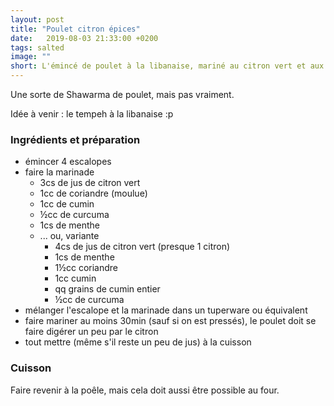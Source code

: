 ```yaml
---
layout: post
title: "Poulet citron épices"
date:   2019-08-03 21:33:00 +0200
tags: salted
image: ""
short: L'émincé de poulet à la libanaise, mariné au citron vert et aux épices.
---
```


Une sorte de Shawarma de poulet, mais pas vraiment.

Idée à venir : le tempeh à la libanaise :p

### Ingrédients et préparation

- émincer 4 escalopes
- faire la marinade
  - 3cs de jus de citron vert
  - 1cc de coriandre (moulue)
  - 1cc de cumin
  - ½cc de curcuma
  - 1cs de menthe
  - ... ou, variante
    - 4cs de jus de citron vert (presque 1 citron)
    - 1cs de menthe
    - 1½cc coriandre
    - 1cc cumin
    - qq grains de cumin entier
    - ½cc de curcuma
- mélanger l'escalope et la marinade dans un tuperware ou équivalent
- faire mariner au moins 30min (sauf si on est pressés), le poulet doit se faire digérer un peu par le citron
- tout mettre (même s'il reste un peu de jus) à la cuisson

### Cuisson

Faire revenir à la poêle, mais cela doit aussi être possible au four.
